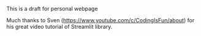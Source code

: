 This is a draft for personal webpage

Much thanks to Sven (https://www.youtube.com/c/CodingIsFun/about) for his great video tutorial of Streamlit library.